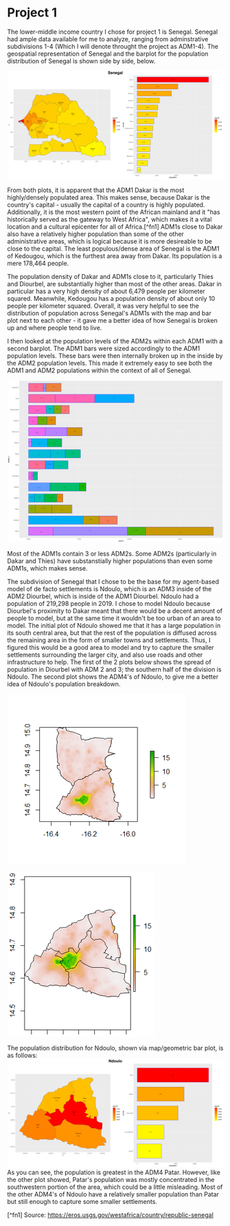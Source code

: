# Project 1

The lower-middle income country I chose for project 1 is Senegal. Senegal had ample data available for me to analyze, ranging from adminstrative subdivisions 1-4 (Which I will denote throught the project as ADM1-4). The geospatial representation of Senegal and the barplot for the population distribution of Senegal is shown side by side, below.

![](senegal.png)

From both plots, it is apparent that the ADM1 Dakar is the most highly/densely populated area. This makes sense, because Dakar is the country's capital - usually the capital of a country is highly populated. Additionally, it is the most western point of the African mainland and it "has historically served as the gateway to West Africa", which makes it a vital location and a cultural epicenter for all of Africa.[^fn1] ADM1s close to Dakar also have a relatively higher population than some of the other administrative areas, which is logical because it is more desireable to be close to the capital. The least populous/dense area of Senegal is the ADM1 of Kedougou, which is the furthest area away from Dakar. Its population is a mere 178,464 people. 

The population density of Dakar and ADM1s close to it, particularly Thies and Diourbel, are substantially higher than most of the other areas. Dakar in particular has a very high density of about 6,479 people per kilometer squared. Meanwhile, Kedougou has a population density of about only 10 people per kilometer squared. Overall, it was very helpful to see the distribution of population across Senegal's ADM1s with the map and bar plot next to each other - it gave me a better idea of how Senegal is broken up and where people tend to live.

I then looked at the population levels of the ADM2s within each ADM1 with a second barplot. The ADM1 bars were sized accordingly to the ADM1 population levels. These bars were then internally broken up in the inside by the ADM2 population levels. This made it extremely easy to see both the ADM1 and ADM2 populations within the context of all of Senegal.

![](sen_adm2_bp.png)

Most of the ADM1s contain 3 or less ADM2s. Some ADM2s (particularly in Dakar and Thies) have substanstially higher populations than even some ADM1s, which makes sense.

The subdivision of Senegal that I chose to be the base for my agent-based model of de facto settlements is Ndoulo, which is an ADM3 inside of the ADM2 Diourbel, which is inside of the ADM1 Diourbel. Ndoulo had a population of 219,298 people in 2019. I chose to model Ndoulo because Diourbel's proximity to Dakar meant that there would be a decent amount of people to model, but at the same time it wouldn't be too urban of an area to model. The initial plot of Ndoulo showed me that it has a large population in its south central area, but that the rest of the population is diffused across the remaining area in the form of smaller towns and settlements. Thus, I figured this would be a good area to model and try to capture the smaller settlements surrounding the larger city, and also use roads and other infrastructure to help. The first of the 2 plots below shows the spread of population in Diourbel with ADM 2 and 3; the southern half of the division is Ndoulo. The second plot shows the ADM4's of Ndoulo, to give me a better idea of Ndoulo's population breakdown.

![](Diourbel_ADM23.png)

![](Ndoulo_ADM4s.png)

The population distribution for Ndoulo, shown via map/geometric bar plot, is as follows:
![](ndoulo.png)
As you can see, the population is greatest in the ADM4 Patar. However, like the other plot showed, Patar's population was mostly concentrated in the southwestern portion of the area, which could be a little misleading. Most of the other ADM4's of Ndoulo have a relatively smaller population than Patar but still enough to capture some smaller settlements.

[^fn1] Source: https://eros.usgs.gov/westafrica/country/republic-senegal
